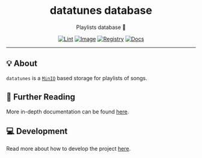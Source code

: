 <h1 align="center">datatunes database</h1>

<div align="center">

Playlists database 💽

[![Lint](https://github.com/radio-aktywne/database-datatunes/actions/workflows/lint.yaml/badge.svg)](https://github.com/radio-aktywne/database-datatunes/actions/workflows/lint.yaml)
[![Image](https://github.com/radio-aktywne/database-datatunes/actions/workflows/image.yaml/badge.svg)](https://github.com/radio-aktywne/database-datatunes/actions/workflows/image.yaml)
[![Registry](https://github.com/radio-aktywne/database-datatunes/actions/workflows/registry.yaml/badge.svg)](https://github.com/radio-aktywne/database-datatunes/actions/workflows/registry.yaml)
[![Docs](https://github.com/radio-aktywne/database-datatunes/actions/workflows/docs.yaml/badge.svg)](https://github.com/radio-aktywne/database-datatunes/actions/workflows/docs.yaml)

</div>

---

## 💡 About

`datatunes` is a [`MinIO`](https://min.io) based storage
for playlists of songs.

## 📄 Further Reading

More in-depth documentation can be found
[here](https://radio-aktywne.github.io/database-datatunes).

## 💻 Development

Read more about how to develop the project
[here](https://github.com/radio-aktywne/database-datatunes/blob/main/CONTRIBUTING.md).
